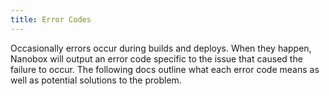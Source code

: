 ```yaml
---
title: Error Codes
---
```


Occasionally errors occur during builds and deploys. When they happen, Nanobox will output an error code specific to the issue that caused the failure to occur. The following docs outline what each error code means as well as potential solutions to the problem.
